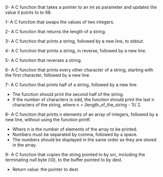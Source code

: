 0- A C function that takes a pointer to an int as parameter and updates the value it points to to 98.

1- A C function that swaps the values of two integers.

2- A C function that returns the length of a string.

3- A C function that prints a string, followed by a new line, to stdout.

4- A C function that prints a string, in reverse, followed by a new line.

5- A C function that reverses a string.

6- A C function that prints every other character of a string, starting with the first character, followed by a new line.

7- A C function that prints half of a string, followed by a new line.
   - The function should print the second half of the string.
   - If the number of characters is odd, the function should print the last n characters of the string, where n = (length_of_the_string - 1)/ 2.

8- A C function that prints n elements of an array of integers, followed by a new line, without using the function printf.
   - Where n is the number of elements of the array to be printed.
   - Numbers must be separated by comma, followed by a space.
   - The numbers should be displayed in the same order as they are stored in the array.

9- A C function that copies the string pointed to by src, including the terminating null byte (\0), to the buffer pointed to by dest.
   - Return value: the pointer to dest.

